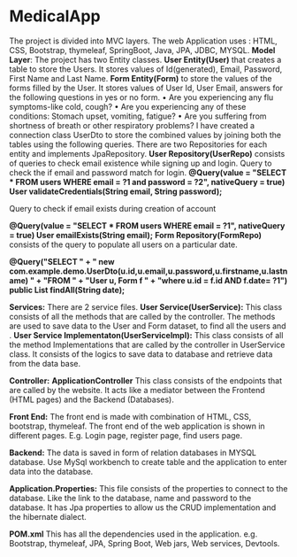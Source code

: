 # MedicalApp
The project is divided into MVC layers.
The web Application uses : HTML, CSS, Bootstrap, thymeleaf, SpringBoot, Java, JPA, JDBC, MYSQL.
**Model Layer**:
The project has two Entity classes.
**User Entity(User)** that creates a table to store the Users.
It stores values of Id(generated), Email, Password, First Name and Last Name.
**Form Entity(Form)** to store the values of the forms filled by the User.
It stores values of User Id, User Email, answers for the following questions in yes or no form.
•	Are you experiencing any flu symptoms-like cold, cough?
•	Are you experiencing any of these conditions: Stomach upset, vomiting, fatigue?
•	Are you suffering from shortness of breath or other respiratory problems?
I have created a connection class UserDto to store the combined values by joining both the tables using the following queries.
There are two Repositories for each entity and implements JpaRepository.
**User Repository(UserRepo)** consists of queries to check email existence while signing up and login.
Query to check the if email and password match for login.
**@Query(value = "SELECT * FROM users  WHERE email = ?1 and password = ?2",
		       nativeQuery = true)
	User validateCredentials(String email, String password);**

Query to check if email exists during creation of account

**@Query(value = "SELECT * FROM users  WHERE email = ?1",
		       nativeQuery = true)
User emailExists(String email);**
**Form Repository(FormRepo)** 
consists of the query to populate all users on a particular date.

**@Query("SELECT " +
	           "    new com.example.demo.UserDto(u.id,u.email,u.password,u.firstname,u.lastname) " +
	           "FROM " +
	           "User u, Form f " +
	           "where u.id = f.id AND f.date= ?1")
	public List<UserDto> findAll(String date);**

  
**Services:**
There are 2 service files.
**User Service(UserService):**
This class consists of all the methods that are called by the controller.
The methods are used to save data to the User and Form dataset, to find all the users and .
**User Service Implementaton(UserServiceImpl):**
This class consists of all the method Implementations that are called by the controller in UserService class.
It consists of the logics to save data to database and retrieve data from the data base.

**Controller:**
**ApplicationController**
This class consists of the endpoints that are called by the website.
It acts like a mediator between the Frontend (HTML pages) and the Backend (Databases).

**Front End:**
The front end is made with combination of HTML, CSS, bootstrap, thymeleaf.
The front end of the web application is shown in different pages.
E.g. Login page, register page, find users page.

**Backend:**
The data is saved in form of relation databases in MYSQL database.
Use MySql workbench to create table and the application to enter data into the database.

 **Application.Properties:**
This file consists of the properties to connect to the database.
Like the link to the database, name and password to the database.
It has Jpa properties to allow us the CRUD implementation and the hibernate dialect.
  
**POM.xml**
This has all the dependencies used in the application.
e.g. Bootstrap, thymeleaf, JPA, Spring Boot, Web jars, Web services, Devtools.

